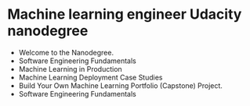 # Machine learning engineer Udacity nanodegree

+ Welcome to the Nanodegree.
+ Software Engineering Fundamentals
+ Machine Learning in Production
+ Machine Learning Deployment Case Studies
+ Build Your Own Machine Learning Portfolio (Capstone) Project.
+ Software Engineering Fundamentals
